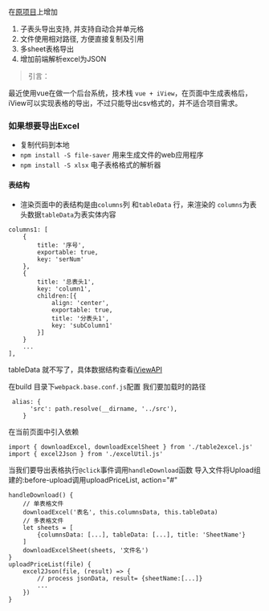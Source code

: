 在[原项目](https://github.com/han6054/export-excel)上增加
1. 子表头导出支持, 并支持自动合并单元格
2. 文件使用相对路径, 方便直接复制及引用
3. 多sheet表格导出
4. 增加前端解析excel为JSON

> 引言：

最近使用vue在做一个后台系统，技术栈 `vue + iView`，在页面中生成表格后，
iView可以实现表格的导出，不过只能导出csv格式的，并不适合项目需求。

### 如果想要导出Excel
- 复制代码到本地
- `npm install -S file-saver` 用来生成文件的web应用程序
- `npm install -S xlsx` 电子表格格式的解析器
#### 表结构
- 渲染页面中的表结构是由`columns`列 和`tableData` 行，来渲染的 `columns`为表头数据`tableData`为表实体内容
```
columns1: [
    {
        title: '序号',
        exportable: true,
        key: 'serNum'
    },
    {
        title: '总表头1',
        key: 'column1',
        children:[{
            align: 'center',
            exportable: true,
            title: '分表头1',
            key: 'subColumn1'
        }]
    }
    ...
],
```
tableData 就不写了，具体数据结构查看[iViewAPI](https://www.iviewui.com/components/table)

在build 目录下`webpack.base.conf.js`配置 我们要加载时的路径
```
 alias: {
      'src': path.resolve(__dirname, '../src'),
    }
```
在当前页面中引入依赖
```
import { downloadExcel, downloadExcelSheet } from './table2excel.js'
import { excel2Json } from './excelUtil.js'
```

当我们要导出表格执行`@click`事件调用`handleDownload`函数
导入文件将Upload组建的:before-upload调用uploadPriceList, action="#"
```
handleDownload() {
    // 单表格文件
    downloadExcel('表名', this.columnsData, this.tableData)
    // 多表格文件
    let sheets = [
        {columnsData: [...], tableData: [...], title: 'SheetName'}
    ]
    downloadExcelSheet(sheets, '文件名')
}
uploadPriceList(file) {
    excel2Json(file, (result) => {
        // process jsonData, result= {sheetName:[...]}
        ...
    })
}
